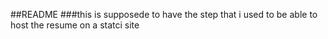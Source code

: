 ##README
###this is supposede to have the step that i used to be able to host the resume on a statci site
